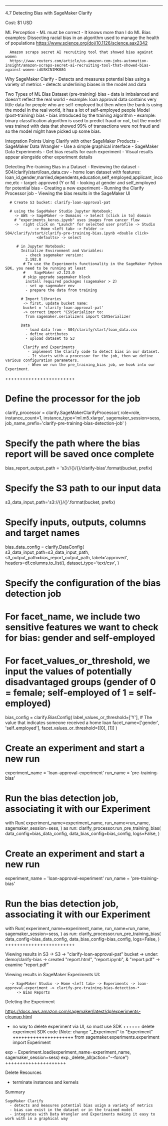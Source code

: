 ------------------------------------------------------
4.7 Detecting Bias with SageMaker Clarify


  Cost: $1 USD

  ML Perception
    - ML must be correct - It knows more than I do
    ML Bias examples:
      Dissecting racial bias in an algorithm used to manage the health of populations
      https://www.science.org/doi/10.1126/science.aax2342

      Amazon scraps secret AI recruiting tool that showed bias against women
      https://www.reuters.com/article/us-amazon-com-jobs-automation-insight/amazon-scraps-secret-ai-recruiting-tool-that-showed-bias-against-women-idUSKCN1MK08G

  Why SageMaker Clarify
    - Detects and measures potential bias using a variety of metrics
    - detects underlining biases in the model and data

  Two Types of ML Bias
    Dataset (pre-training) bias
      - data is imbalanced and doesn't reflect the real world
      - example: loan approval data contains very little data for people who are self-employed but then
        when the bank is using the model in the real world, it has a lot of self-employed people
    Model (post-training) bias
      - bias introduced by the training algorithm
      - example: binary classification algorithm is used to predict fraud or not, but the model was trained
        with data that showed 99% of transactions were not fraud and so the model might have picked up some bias.

  Integration Points
    Using Clarify with other SageMaker Products
      - SageMaker Data Wrangler
        - Use a simple graphical interface
      - SageMaker Data Experiments
        - Get bias results for each experiment
        - Visual results appear alongside other experiment details

  Detecting Pre-training Bias in a Dataset
    - Reviewing the dataset
      - S04/clarify/start/loan_data.csv
        - home loan dataset with features: loan_id,gender,married,dependents,education,self_employed,applicant_income,etc
        - target: approved (Y or N)
        - looking at gender and self_employed for potential bias
    - Creating a new experiment
    - Running the Clarify Processor job
    - Viewing the bias results in the SageMaker UI



      # Create S3 bucket: clarify-loan-approval-pat

      # using the SageMaker Studio Jupyter Notebook:
        -> AWS -> SageMaker -> Domains -> Select [click in to] domain
        # "experiments_keras.ipynb" uses images from cancer flow
        ->  right click on "Launch" for selected user profile -> Studio
                 -> Home <left tab> -> Folder -> S04/clarify/start/clarify-pre-training-bias.ipynb <double click>
                  <defaults> -> select

         # in Jupyter Notebook:
           Initialize Environment and Variables:
             - check sagemaker version:
             2.192.0
            # To use the Experiments functionality in the SageMaker Python SDK, you need to be running at least
            #    SageMaker v2.123.0
            # skip upgrade sagemaker block
             install required packages (sagemaker > 2)
             - set up sagemaker env
             - prepare the data from training

           # Import libraries
            -> first, update bucket name:
            bucket = 'clarify-loan-approval-pat'
            -> correct import "CSVSerializer to:
             from sagemaker.serializers import CSVSerializer

           Data
             - load data from - S04/clarify/start/loan_data.csv
             - define attributes
             - upload dataset to S3

            Clarify and Experiments
              - implement the Clarify code to detect bias in our dataset.
              - It starts with a processor for the job, then we define various configuration parameters.
              - When we run the pre_training_bias job, we hook into our Experiment.

++++++++++++++++++++++++

# Define the processor for the job
clarify_processor = clarify.SageMakerClarifyProcessor(
    role=role,
    instance_count=1,
    instance_type='ml.m5.xlarge',
    sagemaker_session=sess,
    job_name_prefix='clarify-pre-training-bias-detection-job'
)

# Specify the path where the bias report will be saved once complete
bias_report_output_path = 's3://{}/{}/clarify-bias'.format(bucket, prefix)

# Specify the S3 path to our input data
s3_data_input_path='s3://{}/{}'.format(bucket, prefix)

# Specify inputs, outputs, columns and target names
bias_data_config = clarify.DataConfig(
    s3_data_input_path=s3_data_input_path,
    s3_output_path=bias_report_output_path,
    label='approved',
    headers=df.columns.to_list(),
    dataset_type='text/csv',
)

# Specify the configuration of the bias detection job
# For facet_name, we include two sensitive features we want to check for bias: gender and self-employed
# For facet_values_or_threshold, we input the values of potentially disadvantaged groups (gender of 0 = female; self-employed of 1 = self-employed)
bias_config = clarify.BiasConfig(
    label_values_or_threshold=['Y'], # The value that indicates someone received a home loan
    facet_name=['gender', 'self_employed'],
    facet_values_or_threshold=[[0], [1]]
)
# Create an experiment and start a new run
experiment_name = 'loan-approval-experiment'
run_name = 'pre-training-bias'

# Run the bias detection job, associating it with our Experiment
with Run(
    experiment_name=experiment_name,
    run_name=run_name,
    sagemaker_session=sess,
) as run:
    clarify_processor.run_pre_training_bias(
        data_config=bias_data_config,
        data_bias_config=bias_config,
        logs=False,
    )
# Create an experiment and start a new run
experiment_name = 'loan-approval-experiment'
run_name = 'pre-training-bias'

# Run the bias detection job, associating it with our Experiment
with Run(
    experiment_name=experiment_name,
    run_name=run_name,
    sagemaker_session=sess,
) as run:
    clarify_processor.run_pre_training_bias(
        data_config=bias_data_config,
        data_bias_config=bias_config,
        logs=False,
    )
++++++++++++++++++++++++

  Viewing results in S3
    -> S3 -> "clarify-loan-approval-pat" bucket -> under: demo/clarify-bias
     -> created "report.html", "report.ipynb", & "report.pdf"
     -> examine "report.pdf"

  Viewing results in SageMaker Experiments UI:

      -> SageMaker Studio -> Home <left tab> -> Experiments -> loan-approval-experiment -> clarify-pre-training-bias-detection-*
         -> Bias Reports

  Deleting the Experiment

   https://docs.aws.amazon.com/sagemaker/latest/dg/experiments-cleanup.html
   - no way to delete experiment via UI, so must use SDK
++++++
delete experiment SDK code (Note: change "_Experiment" to "Experiment"
+++++++++++++++++++++
from sagemaker.experiments.experiment import Experiment

exp = Experiment.load(experiment_name=experiment_name, sagemaker_session=sess)
exp._delete_all(action="--force")
+++++++++++++++++++++

  Delete Resources
   - terminate instances and kernels

  Summary

    SageMaker Clarify
      - detects and measures potential bias usign a variety of metrics
      - bias can exist in the dataset or in the trained model
      - integrates with Data Wrangler and Experiments making it easy to work with in a graphical way



